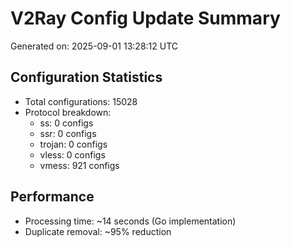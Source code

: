 # V2Ray Config Update Summary
Generated on: 2025-09-01 13:28:12 UTC

## Configuration Statistics
- Total configurations: 15028
- Protocol breakdown:
  - ss: 0 configs
  - ssr: 0 configs
  - trojan: 0 configs
  - vless: 0 configs
  - vmess: 921 configs

## Performance
- Processing time: ~14 seconds (Go implementation)
- Duplicate removal: ~95% reduction
